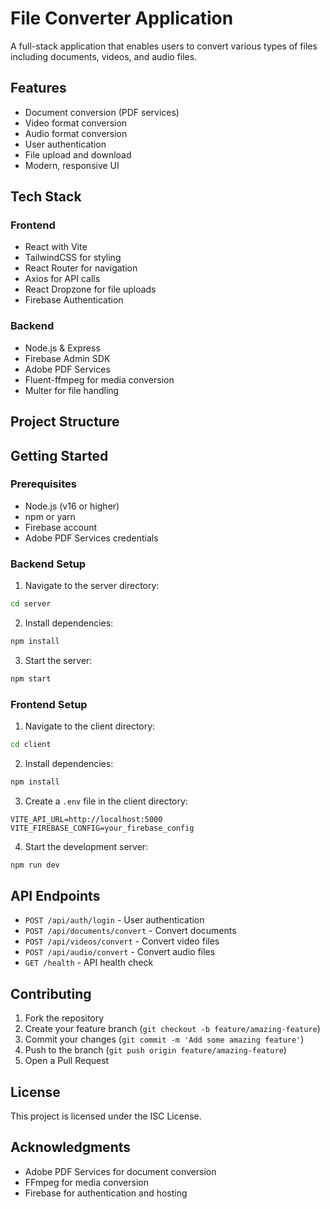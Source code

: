 # File Converter Application

A full-stack application that enables users to convert various types of files including documents, videos, and audio files.

## Features

- Document conversion (PDF services)
- Video format conversion
- Audio format conversion
- User authentication
- File upload and download
- Modern, responsive UI

## Tech Stack

### Frontend

- React with Vite
- TailwindCSS for styling
- React Router for navigation
- Axios for API calls
- React Dropzone for file uploads
- Firebase Authentication

### Backend

- Node.js & Express
- Firebase Admin SDK
- Adobe PDF Services
- Fluent-ffmpeg for media conversion
- Multer for file handling

## Project Structure

## Getting Started

### Prerequisites

- Node.js (v16 or higher)
- npm or yarn
- Firebase account
- Adobe PDF Services credentials

### Backend Setup

1. Navigate to the server directory:

```bash
cd server
```

2. Install dependencies:

```bash
npm install
```

3. Start the server:

```bash
npm start
```

### Frontend Setup

1. Navigate to the client directory:

```bash
cd client
```

2. Install dependencies:

```bash
npm install
```

3. Create a `.env` file in the client directory:

```
VITE_API_URL=http://localhost:5000
VITE_FIREBASE_CONFIG=your_firebase_config
```

4. Start the development server:

```bash
npm run dev
```

## API Endpoints

- `POST /api/auth/login` - User authentication
- `POST /api/documents/convert` - Convert documents
- `POST /api/videos/convert` - Convert video files
- `POST /api/audio/convert` - Convert audio files
- `GET /health` - API health check

## Contributing

1. Fork the repository
2. Create your feature branch (`git checkout -b feature/amazing-feature`)
3. Commit your changes (`git commit -m 'Add some amazing feature'`)
4. Push to the branch (`git push origin feature/amazing-feature`)
5. Open a Pull Request

## License

This project is licensed under the ISC License.

## Acknowledgments

- Adobe PDF Services for document conversion
- FFmpeg for media conversion
- Firebase for authentication and hosting
